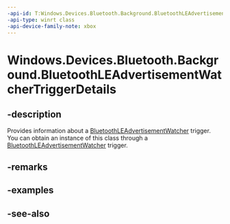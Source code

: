 ```yaml
---
-api-id: T:Windows.Devices.Bluetooth.Background.BluetoothLEAdvertisementWatcherTriggerDetails
-api-type: winrt class
-api-device-family-note: xbox
---
```


<!-- Class syntax.
public class BluetoothLEAdvertisementWatcherTriggerDetails : Windows.Devices.Bluetooth.Background.IBluetoothLEAdvertisementWatcherTriggerDetails
-->

# Windows.Devices.Bluetooth.Background.BluetoothLEAdvertisementWatcherTriggerDetails

## -description
Provides information about a [BluetoothLEAdvertisementWatcher](XREF:TODO:BluetoothLEAdvertisementPublisherTriggerDetails) trigger. You can obtain an instance of this class through a [BluetoothLEAdvertisementWatcher](XREF:TODO:BluetoothLEAdvertisementPublisherTriggerDetails) trigger.

## -remarks

## -examples

## -see-also
